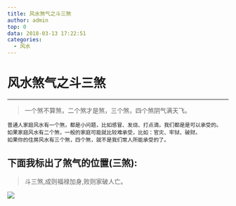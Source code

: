 ```yaml
---
title: 风水煞气之斗三煞
author: admin
top: 0
data: 2018-03-13 17:22:51
categories: 
  - 风水
---
```

# 风水煞气之斗三煞 #
--------

> 一个煞不算煞，二个煞才是煞，三个煞，四个煞阴气满天飞。
> 


	普通人家庭风水有一个煞，都是小问题，比如感冒、发烧、打点滴，我们都是是可以承受的。
	如果家庭风水有二个煞，一般的家庭可能就比较难承受，比如：官灾、牢狱、破财。
	如果你的住房风水有三个煞，四个煞，就不是我们常人所能承受的了。


## 下面我标出了煞气的位置(三煞): ##
>
> 斗三煞,成则福禄加身,败则家破人亡。
>
![](http://fs-image.pull.net.cn/18-3-13/18272860.jpg!800)
